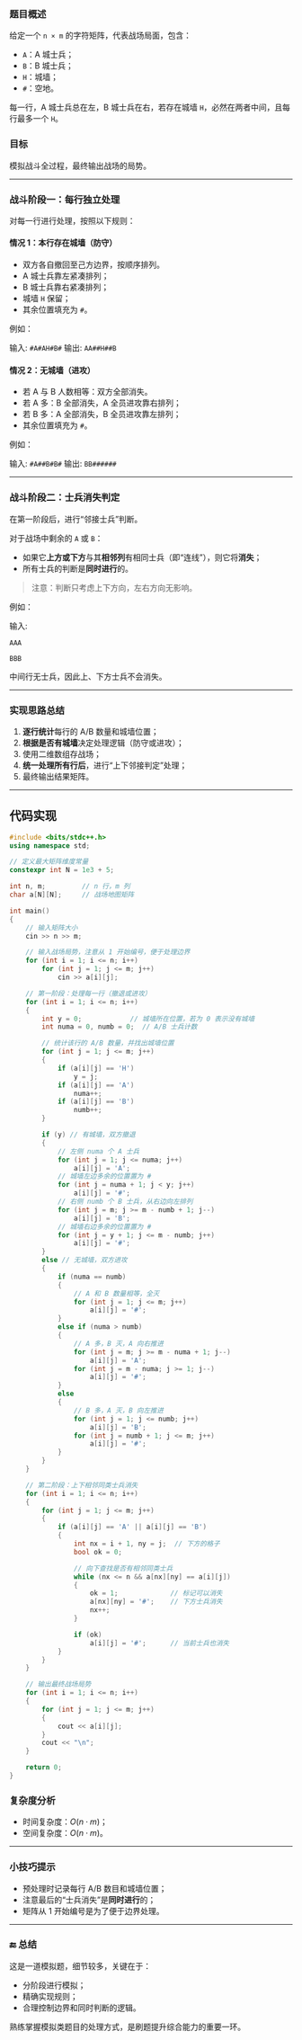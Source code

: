 
### 题目概述

给定一个 `n × m` 的字符矩阵，代表战场局面，包含：

- `A`：A 城士兵；
- `B`：B 城士兵；
- `H`：城墙；
- `#`：空地。

每一行，A 城士兵总在左，B 城士兵在右，若存在城墙 `H`，必然在两者中间，且每行最多一个 `H`。

### 目标

模拟战斗全过程，最终输出战场的局势。

---

### 战斗阶段一：每行独立处理

对每一行进行处理，按照以下规则：

#### 情况 1：本行存在城墙（防守）

- 双方各自撤回至己方边界，按顺序排列。
- A 城士兵靠左紧凑排列；
- B 城士兵靠右紧凑排列；
- 城墙 `H` 保留；
- 其余位置填充为 `#`。

例如：

输入: `#A#AH#B#`
输出: `AA##H##B`


#### 情况 2：无城墙（进攻）

- 若 A 与 B 人数相等：双方全部消失。
- 若 A 多：B 全部消失，A 全员进攻靠右排列；
- 若 B 多：A 全部消失，B 全员进攻靠左排列；
- 其余位置填充为 `#`。

例如：

输入: `#A##B#B#`
输出: `BB######`



---

### 战斗阶段二：士兵消失判定

在第一阶段后，进行“邻接士兵”判断。

对于战场中剩余的 `A` 或 `B`：

- 如果它**上方或下方**与其**相邻列**有相同士兵（即“连线”），则它将**消失**；
- 所有士兵的判断是**同时进行**的。

> 注意：判断只考虑上下方向，左右方向无影响。

例如：

输入:

```
AAA

BBB
```

中间行无士兵，因此上、下方士兵不会消失。



---

### 实现思路总结

1. **逐行统计**每行的 A/B 数量和城墙位置；
2. **根据是否有城墙**决定处理逻辑（防守或进攻）；
3. 使用二维数组存战场；
4. **统一处理所有行后**，进行“上下邻接判定”处理；
5. 最终输出结果矩阵。

---


## 代码实现

```cpp
#include <bits/stdc++.h>
using namespace std;

// 定义最大矩阵维度常量
constexpr int N = 1e3 + 5;

int n, m;         // n 行，m 列
char a[N][N];     // 战场地图矩阵

int main()
{
    // 输入矩阵大小
    cin >> n >> m;

    // 输入战场局势，注意从 1 开始编号，便于处理边界
    for (int i = 1; i <= n; i++)
        for (int j = 1; j <= m; j++)
            cin >> a[i][j];

    // 第一阶段：处理每一行（撤退或进攻）
    for (int i = 1; i <= n; i++)
    {
        int y = 0;            // 城墙所在位置，若为 0 表示没有城墙
        int numa = 0, numb = 0;  // A/B 士兵计数

        // 统计该行的 A/B 数量，并找出城墙位置
        for (int j = 1; j <= m; j++)
        {
            if (a[i][j] == 'H')
                y = j;
            if (a[i][j] == 'A')
                numa++;
            if (a[i][j] == 'B')
                numb++;
        }

        if (y) // 有城墙，双方撤退
        {
            // 左侧 numa 个 A 士兵
            for (int j = 1; j <= numa; j++)
                a[i][j] = 'A';
            // 城墙左边多余的位置置为 #
            for (int j = numa + 1; j < y; j++)
                a[i][j] = '#';
            // 右侧 numb 个 B 士兵，从右边向左排列
            for (int j = m; j >= m - numb + 1; j--)
                a[i][j] = 'B';
            // 城墙右边多余的位置置为 #
            for (int j = y + 1; j <= m - numb; j++)
                a[i][j] = '#';
        }
        else // 无城墙，双方进攻
        {
            if (numa == numb)
            {
                // A 和 B 数量相等，全灭
                for (int j = 1; j <= m; j++)
                    a[i][j] = '#';
            }
            else if (numa > numb)
            {
                // A 多，B 灭，A 向右推进
                for (int j = m; j >= m - numa + 1; j--)
                    a[i][j] = 'A';
                for (int j = m - numa; j >= 1; j--)
                    a[i][j] = '#';
            }
            else
            {
                // B 多，A 灭，B 向左推进
                for (int j = 1; j <= numb; j++)
                    a[i][j] = 'B';
                for (int j = numb + 1; j <= m; j++)
                    a[i][j] = '#';
            }
        }
    }

    // 第二阶段：上下相邻同类士兵消失
    for (int i = 1; i <= n; i++)
    {
        for (int j = 1; j <= m; j++)
        {
            if (a[i][j] == 'A' || a[i][j] == 'B')
            {
                int nx = i + 1, ny = j;  // 下方的格子
                bool ok = 0;

                // 向下查找是否有相邻同类士兵
                while (nx <= n && a[nx][ny] == a[i][j])
                {
                    ok = 1;             // 标记可以消失
                    a[nx][ny] = '#';    // 下方士兵消失
                    nx++;
                }

                if (ok)
                    a[i][j] = '#';      // 当前士兵也消失
            }
        }
    }

    // 输出最终战场局势
    for (int i = 1; i <= n; i++)
    {
        for (int j = 1; j <= m; j++)
        {
            cout << a[i][j];
        }
        cout << "\n";
    }

    return 0;
}
```

### 复杂度分析

- 时间复杂度：$O(n \cdot m)$；
- 空间复杂度：$O(n \cdot m)$。

---

### 小技巧提示

- 预处理时记录每行 A/B 数目和城墙位置；
- 注意最后的“士兵消失”是**同时进行**的；
- 矩阵从 $1$ 开始编号是为了便于边界处理。

---

### 🔚 总结

这是一道模拟题，细节较多，关键在于：
- 分阶段进行模拟；
- 精确实现规则；
- 合理控制边界和同时判断的逻辑。

熟练掌握模拟类题目的处理方式，是刷题提升综合能力的重要一环。


